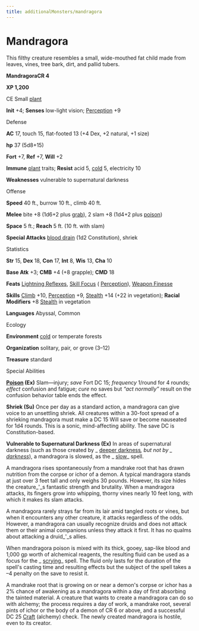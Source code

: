 ```yaml
---
title: additionalMonsters/mandragora
---
```

# Mandragora

This filthy creature resembles a small, wide-mouthed fat child made from leaves, vines, tree bark, dirt, and pallid tubers.

**MandragoraCR 4**

**XP 1,200**

CE Small [plant](monsters/creatureTypes#_plant)

**Init** +4; **Senses** low-light vision; [Perception](additionalMonsters/../skills/perception#_perception) +9

Defense

**AC** 17, touch 15, flat-footed 13 (+4 Dex, +2 natural, +1 size)

**hp** 37 (5d8+15)

**Fort** +7, **Ref** +7, **Will** +2

**Immune** [plant](monsters/creatureTypes#_plant) traits; **Resist** acid 5, [cold](monsters/creatureTypes#_cold-subtype) 5, electricity 10

**Weaknesses** vulnerable to supernatural darkness

Offense

**Speed** 40 ft., burrow 10 ft., climb 40 ft.

**Melee** bite +8 (1d6+2 plus [grab](monsters/universalMonsterRules#_grab)), 2 slam +8 (1d4+2 plus [poison](monsters/universalMonsterRules#_poison-(ex-or-su)))

**Space** 5 ft.; **Reach** 5 ft. (10 ft. with slam)

**Special Attacks** [blood drain](monsters/universalMonsterRules#_blood-drain) (1d2 Constitution), shriek

Statistics

**Str** 15, **Dex** 18, **Con** 17, **Int** 8, **Wis** 13, **Cha** 10

**Base Atk** +3; **CMB** +4 (+8 grapple); **CMD** 18

**Feats** [Lightning Reflexes](additionalMonsters/../feats#_lightning-reflexes), [Skill Focus](additionalMonsters/../feats#_skill-focus) ( [Perception](additionalMonsters/../skills/perception#_perception)), [Weapon Finesse](additionalMonsters/../feats#_weapon-finesse)

**Skills** [Climb](additionalMonsters/../skills/climb#_climb) +10, [Perception](additionalMonsters/../skills/perception#_perception) +9, [Stealth](additionalMonsters/../skills/stealth#_stealth) +14 (+22 in vegetation); **Racial Modifiers** +8 [Stealth](additionalMonsters/../skills/stealth#_stealth) in vegetation

**Languages** Abyssal, Common

Ecology

**Environment** [cold](monsters/creatureTypes#_cold-subtype) or temperate forests

**Organization** solitary, pair, or grove (3–12)

**Treasure** standard

Special Abilities

**[Poison](monsters/universalMonsterRules#_poison-(ex-or-su)) (Ex)** Slam—injury; _save_ Fort DC 15; _frequency_ 1/round for 4 rounds; _effect_ confusion and fatigue; _cure_ no saves but _“_act normally_”_ result on the confusion behavior table ends the effect.

**Shriek (Su)** Once per day as a standard action, a mandragora can give voice to an unsettling shriek. All creatures within a 30-foot spread of a shrieking mandragora must make a DC 15 Will save or become nauseated for 1d4 rounds. This is a sonic, mind-affecting ability. The save DC is Constitution-based.

**Vulnerable to Supernatural Darkness (Ex)** In areas of supernatural darkness (such as those created by _ [deeper darkness](additionalMonsters/../spells/deeperDarkness#_deeper-darkness)_, but not by _ [darkness](additionalMonsters/../spells/darkness#_darkness)_), a mandragora is slowed, as the _ [slow](additionalMonsters/../spells/slow#_slow)_ spell.

A mandragora rises spontaneously from a mandrake root that has drawn nutrition from the corpse or ichor of a demon. A typical mandragora stands at just over 3 feet tall and only weighs 30 pounds. However, its size hides the creature_'_s fantastic strength and brutality. When a mandragora attacks, its fingers grow into whipping, thorny vines nearly 10 feet long, with which it makes its slam attacks.

A mandragora rarely strays far from its lair amid tangled roots or vines, but when it encounters any other creature, it attacks regardless of the odds. However, a mandragora can usually recognize druids and does not attack them or their animal companions unless they attack it first. It has no qualms about attacking a druid_'_s allies.

When mandragora poison is mixed with its thick, gooey, sap-like blood and 1,000 gp worth of alchemical reagents, the resulting fluid can be used as a focus for the _ [scrying](additionalMonsters/../spells/scrying#_scrying)_ spell. The fluid only lasts for the duration of the spell's casting time and resulting effects but the subject of the spell takes a –4 penalty on the save to resist it.

A mandrake root that is growing on or near a demon's corpse or ichor has a 2% chance of awakening as a mandragora within a day of first absorbing the tainted material. A creature that wants to create a mandragora can do so with alchemy; the process requires a day of work, a mandrake root, several pints of ichor or the body of a demon of CR 6 or above, and a successful DC 25 [Craft](additionalMonsters/../skills/craft#_craft) (alchemy) check. The newly created mandragora is hostile, even to its creator.


